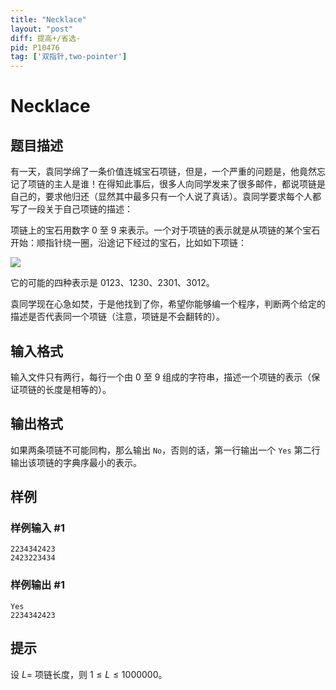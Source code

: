 ```yaml
---
title: "Necklace"
layout: "post"
diff: 提高+/省选-
pid: P10476
tag: ['双指针,two-pointer']
---
```

# Necklace
## 题目描述

有一天，袁同学绵了一条价值连城宝石项链，但是，一个严重的问题是，他竟然忘记了项链的主人是谁！在得知此事后，很多人向同学发来了很多邮件，都说项链是自己的，要求他归还（显然其中最多只有一个人说了真话）。袁同学要求每个人都写了一段关于自己项链的描述：

项链上的宝石用数字 $0$ 至 $9$ 来表示。一个对于项链的表示就是从项链的某个宝石开始：顺指针绕一圈，沿途记下经过的宝石，比如如下项链：

![](https://cdn.luogu.com.cn/upload/image_hosting/57501u19.png)

它的可能的四种表示是 $0123$、$1230$、$2301$、$3012$。

袁同学现在心急如焚，于是他找到了你，希望你能够编一个程序，判断两个给定的描述是否代表同一个项链（注意，项链是不会翻转的）。
## 输入格式

输入文件只有两行，每行一个由 $0$ 至 $9$ 组成的字符串，描述一个项链的表示（保证项链的长度是相等的）。
## 输出格式

如果两条项链不可能同构，那么输出 `No`，否则的话，第一行输出一个 `Yes` 第二行输出该项链的字典序最小的表示。
## 样例

### 样例输入 #1
```
2234342423 
2423223434
```
### 样例输出 #1
```
Yes
2234342423
```
## 提示

设 $L =$ 项链长度，则 $1\leq L \leq 1000000$。
